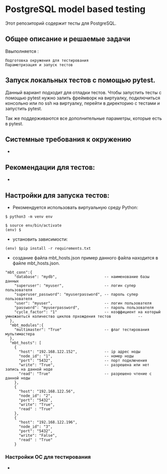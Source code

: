 # PostgreSQL model based testing

Этот репозиторий содержит тесты для PostgreSQL.

## Общее описание и решаемые задачи

Ввыполняется :

    Подготовка окружения для тестирования
    Параметризация и запуск тестов

## Запуск локальных тестов с помощью pytest.

Данный вариант подходит для отладки тестов. Чтобы запустить тесты с помощью pytest нужно залить фреймворк на виртуалку, подключиться консольно или по ssh на виртуалку, перейти в директорию с тестами и запустить pytest.

Так же поддерживаются все дополнительные параметры, которые есть в pytest.




## Системные требования к окружению

- 

## Рекомендации для тестов:

-

## Настройки для запуска тестов:

- Рекомендуется использовать виртуальную среду Python:
```
$ python3 -m venv env

$ source env/bin/activate
(env) $
```
- установить зависимости: 
```
(env) $pip install -r requirements.txt
```
- создание файла mbt_hosts.json пример данного файла находится в файле mbt_hosts.json.
```
"mbt_conn":{
    "database": "mydb",                     -- наименование базы данных
    "superuser": "myuser",                  -- логин супер пользователя 
    "superuser_password": "myuserpassword", -- пароль супер пользователя
    "user": "myuser",                       -- логин пользователя
    "password": "myuserpassword",           -- пароль пользователя
    "cycle_factor": "1"                     -- коэффициент на который умножаеться количество циклов прхождения тестов            -- 
  },
  "mbt_modules":{
    "multimaster": "True"                   -- флаг тестирования мультимастера
  },
  "mbt_hosts": [
    {
      "host": "192.168.122.152",            -- ip адрес ноды
      "node_id": "1",                       -- номер ноды
      "port": "5432",                       -- порт подключения
      "write": "True",                      -- разрешена или нет запись на данной ноде
      "read": "True"                        -- разрешено чтение с данной ноды
    },
    {
      "host": "192.168.122.56",
      "node_id": "2",
      "port": "5432",
      "write": "True",
      "read" : "True"
    },
    {
      "host": "192.168.122.196",
      "node_id": "3",
      "port": "5432",
      "write": "False",
      "read" : "True"
    }
```



### Настройки ОС для тестирования

- 
